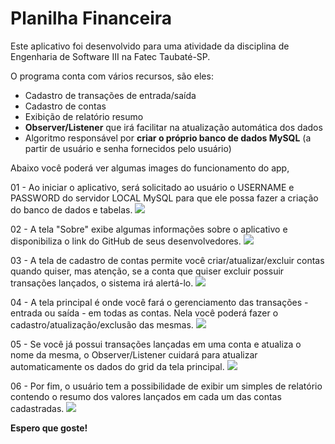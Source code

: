 <h1>Planilha Financeira</h1>

Este aplicativo foi desenvolvido para uma atividade da disciplina de Engenharia de Software III na Fatec Taubaté-SP.

O programa conta com vários recursos, são eles:
<ul>
  <li>Cadastro de transações de entrada/saída</li>
  <li>Cadastro de contas</li>
  <li>Exibição de relatório resumo</li>
  <li><strong>Observer/Listener</strong> que irá facilitar na atualização automática dos dados</li>
  <li>Algoritmo responsável por <strong>criar o próprio banco de dados MySQL</strong> (a partir de usuário e senha fornecidos pelo usuário)</li>
</ul>

Abaixo você poderá ver algumas images do funcionamento do app,

01 - Ao iniciar o aplicativo, será solicitado ao usuário o USERNAME e PASSWORD do servidor LOCAL MySQL para que ele possa fazer a criação do banco de dados e tabelas.
<img src="https://imgur.com/eYD38VP.gif">

02 - A tela "Sobre" exibe algumas informações sobre o aplicativo e disponibiliza o link do GitHub de seus desenvolvedores.
<img src="https://imgur.com/IwrZywU.gif">

03 - A tela de cadastro de contas permite você criar/atualizar/excluir contas quando quiser, mas atenção, se a conta que quiser excluir possuir transações lançados, o sistema irá alertá-lo.
<img src="https://imgur.com/qR36yhc.gif">

04 - A tela principal é onde você fará o gerenciamento das transações - entrada ou saída - em todas as contas. Nela você poderá fazer o cadastro/atualização/exclusão das mesmas.
<img src="https://imgur.com/nZGhx1R.gif">

05 - Se você já possui transações lançadas em uma conta e atualiza o nome da mesma, o Observer/Listener cuidará para atualizar automaticamente os dados do grid da tela principal.
<img src="https://imgur.com/pjFWMEC.gif">

06 - Por fim, o usuário tem a possibilidade de exibir um simples de relatório contendo o resumo dos valores lançados em cada um das contas cadastradas.
<img src="https://imgur.com/yGlRdDI.gif">

<strong>Espero que goste!</strong>

